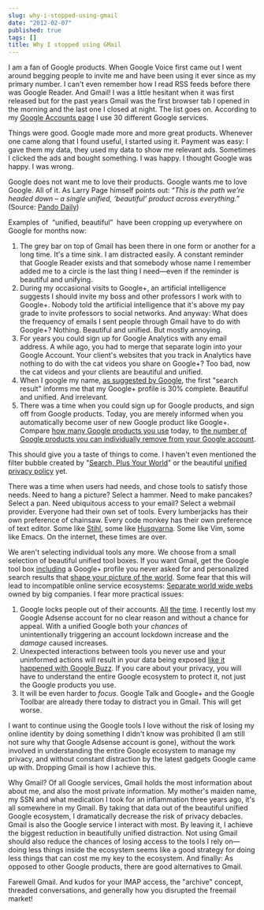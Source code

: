```yaml
---
slug: why-i-stopped-using-gmail
date: "2012-02-07"
published: true
tags: []
title: Why I stopped using GMail
---
```


<p>I am a fan of Google products. When Google Voice first came out I went around begging people to invite me and have been using it ever since as my primary number. I can't even remember how I read RSS feeds before there was Google Reader. And Gmail! I was a little hesitant when it was first released but for the past years Gmail was the first browser tab I opened in the morning and the last one I closed at night. The list goes on. According to my <a href="https://www.google.com/settings/products">Google Accounts page</a> I use 30 different Google services.</p>
<p>Things were good. Google made more and more great products. Whenever one came along that I found useful, I started using it. Payment was easy: I gave them my data, they used my data to show me relevant ads. Sometimes I clicked the ads and bought something. I was happy. I thought Google was happy. I was wrong.</p>
<p>Google does not want me to love their products. Google wants me to love Google. All of it. As Larry Page himself points out:&nbsp;&ldquo;<em>This is&nbsp;the path we&rsquo;re headed down &ndash; a single unified, &lsquo;beautiful&rsquo; product&nbsp;across everything.</em>&rdquo; (Source: <a href="http://pandodaily.com/2012/01/24/larry-page-to-googlers-if-you-dont-get-spyw-work-somewhere-else/">Pando Daily</a>)</p>
<p>Examples of&nbsp; &ldquo;unified, beautiful&rdquo;&nbsp;&nbsp;have been cropping up everywhere on Google for months now:</p>
<ol>
<li>The grey bar on top of Gmail has been there in one form or another for a long time. It's a time sink. I am distracted easily. A constant reminder that Google Reader exists and that somebody whose name I remember added me to a circle is the last thing I need&mdash;even if the reminder is beautiful and unifying.</li>
<li>During my occasional visits to Google+, an artificial intelligence suggests I should invite my boss and other professors I work with to Google+. Nobody told the artificial intelligence that it's above my pay grade to invite professors to social networks. And anyway: What does the frequency of emails I sent people through Gmail have to do with Google+? Nothing. Beautiful and unified. But mostly annoying.</li>
<li>For years you could sign up for Google Analytics with any email address. A while ago, you had to merge that separate login into your Google Account. Your client's websites that you track in Analytics have nothing to do with the cat videos you share on Google+? Too bad, now the cat videos and your clients are beautiful and unified.&nbsp;</li>
<li>When I google my name, <a href="http://support.google.com/accounts/bin/answer.py?hl=en&amp;answer=1228138">as suggested by Google</a>, the first "search result" informs me that my Google+ profile is 30% complete. Beautiful and unified. And irrelevant.&nbsp;</li>
<li>There was a time when you could sign up for Google products, and sign off from Google products. Today, you are merely informed when you automatically become user of new Google product like Google+. Compare <a href="https://www.google.com/settings/products">how many Google products you use</a> today, to <a href="https://accounts.google.com/b/0/EditServices">the number of Google products you can individually remove from your Google account</a>.</li>
</ol>
<p>This should give you a taste of things to come. I haven't even mentioned the filter bubble created by "<a href="http://www.google.com/insidesearch/plus.html">Search, Plus Your World</a>" or the beautiful <a href="http://www.google.com/policies/">unified privacy policy</a> yet.</p>
<p>There was a time when users had needs, and chose tools to satisfy those needs. Need to hang a picture? Select a hammer. Need to make pancakes? Select a pan. Need&nbsp;ubiquitous&nbsp;access to your email? Select a webmail provider. Everyone had their own set of tools. Every lumberjacks has their own preference of chainsaw. Every code monkey has their own preference of text editor. Some like <a href="http://www.stihl.com/">Stihl</a>, some like <a href="http://www.husqvarna.com/us/">Husqvarna</a>. Some like Vim, some like Emacs.&nbsp;On the internet, these times are over.</p>
<p>We aren't selecting individual tools any more. We choose from a small selection of beautiful unified tool boxes. If you want Gmail, get the Google tool box <a href="http://googlesystem.blogspot.com/2012/01/new-google-accounts-require-gmail-and.html">including</a> a Google+ profile you never asked for and personalized search results that <a href="http://www.ted.com/talks/eli_pariser_beware_online_filter_bubbles.html">shape your picture of the world</a>.&nbsp;Some fear that this will lead to incompatible online service ecosystems:&nbsp;<a href="http://www.lrb.co.uk/blog/2012/01/31/daniel-soar/world-wide-webs/">Separate world wide webs</a> owned by big companies. I fear more practical issues:</p>
<ol>
<li>Google locks people out of their accounts. <a href="http://getsatisfaction.com/google/topics/google_disabled_my_18_month_old_gmail_account_no_reasons_given_appears_to_not_care">All</a>&nbsp;<a href="http://googlesystem.blogspot.com/2007/04/batch-of-gmail-accounts-accidentally.html">the</a>&nbsp;<a href="http://www.google.ad/support/forum/p/gmail/thread?tid=7c674fb7c8dd0351&amp;hl=en">time</a>. I recently lost my Google Adsense account for no clear reason and without a chance for appeal. With a unified Google both your <em>chances</em> of unintentionally&nbsp;triggering an account lockdown increase and the <em>damage</em> caused increases.</li>
<li>Unexpected interactions between tools you never use and your uninformed actions will result in your data being exposed&nbsp;<a href="http://www.pcworld.com/article/189081/google_buzz_criticized_for_disclosing_gmail_contacts.html">like it happened with Google Buzz</a>. If you care about your privacy, you will have to understand the entire Google ecosystem to protect it, not just the Google products you use.</li>
<li>It will be even harder to <em>focus</em>. Google Talk and Google+ and the Google Toolbar are already there today to distract you in Gmail. This will get worse.</li>
</ol>
<p>I want to continue using the Google tools I love without the risk of losing my online identity by doing something I didn't know was prohibited (I am still not sure why that Google Adsense account is gone), without&nbsp;the work involved in understanding the entire Google ecosystem to manage my privacy, and without constant distraction by the latest gadgets Google came up with. Dropping Gmail is how I achieve this.&nbsp;</p>
<p>Why Gmail? Of all Google services, Gmail holds the most information about about me, and also the most private information. My mother's maiden name, my SSN and what medication I took for an inflammation three years ago, it's all somewhere in my Gmail. By taking that data out of the beautiful unified Google ecosystem, I dramatically decrease the risk of privacy debacles. Gmail is also the Google service I interact with most. By leaving it, I achieve the biggest reduction in beautifully unified distraction. Not using Gmail should also reduce the chances of losing access to the tools I rely on&mdash;doing less things inside the ecosystem seems like a good strategy for doing less things that can cost me my key to the ecosystem. And finally: As opposed to other Google products, there are good alternatives to Gmail.&nbsp;</p>
<p>Farewell Gmail. And kudos for your IMAP access, the "archive" concept, threaded conversations, and generally how you disrupted the freemail market!</p>
